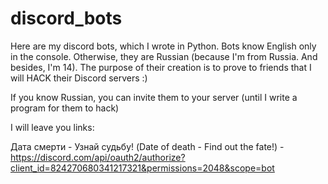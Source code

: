 # discord_bots

Here are my discord bots, which I wrote in Python. Bots know English only in the console. Otherwise, they are Russian (because I'm from Russia. And besides, I'm 14).
The purpose of their creation is to prove to friends that I will HACK their Discord servers :)

If you know Russian, you can invite them to your server (until I write a program for them to hack)

I will leave you links:

Дата смерти - Узнай судьбу! (Date of death - Find out the fate!) - https://discord.com/api/oauth2/authorize?client_id=824270680341217321&permissions=2048&scope=bot

